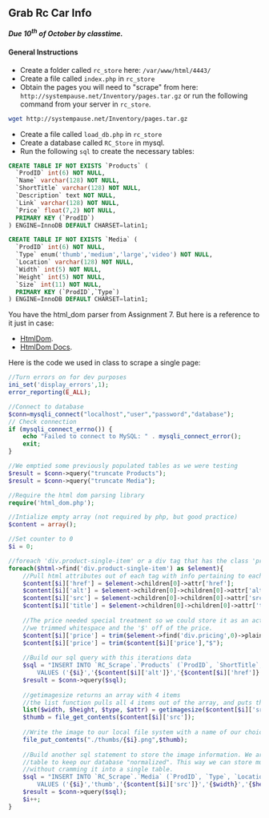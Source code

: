 ## Grab Rc Car Info
___Due 10<sup>th</sup> of October by classtime.___

#### General Instructions

- Create a folder called `rc_store` here: `/var/www/html/4443/`
- Create a file called `index.php` in `rc_store`
- Obtain the pages you will need to "scrape" from here: `http://systempause.net/Inventory/pages.tar.gz` or run the following command from your server in `rc_store`.

```bash
wget http://systempause.net/Inventory/pages.tar.gz
```
- Create a file called `load_db.php` in `rc_store`
- Create a database called `RC_Store` in mysql.
- Run the following `sql` to create the necessary tables:

```sql
CREATE TABLE IF NOT EXISTS `Products` (
  `ProdID` int(6) NOT NULL,
  `Name` varchar(128) NOT NULL,
  `ShortTitle` varchar(128) NOT NULL,
  `Description` text NOT NULL,
  `Link` varchar(128) NOT NULL,
  `Price` float(7,2) NOT NULL,
  PRIMARY KEY (`ProdID`)
) ENGINE=InnoDB DEFAULT CHARSET=latin1;

CREATE TABLE IF NOT EXISTS `Media` (
  `ProdID` int(6) NOT NULL,
  `Type` enum('thumb','medium','large','video') NOT NULL,
  `Location` varchar(128) NOT NULL,
  `Width` int(5) NOT NULL,
  `Height` int(5) NOT NULL,
  `Size` int(11) NOT NULL,
  PRIMARY KEY (`ProdID`,`Type`)
) ENGINE=InnoDB DEFAULT CHARSET=latin1;
```

You have the html_dom parser from Assignment 7. But here is a reference to it just in case:

- [HtmlDom](http://simplehtmldom.sourceforge.net/). 
- [HtmlDom Docs](http://simplehtmldom.sourceforge.net/manual.htm).

Here is the code we used in class to scrape a single page:

```php
//Turn errors on for dev purposes
ini_set('display_errors',1);  
error_reporting(E_ALL);

//Connect to database
$conn=mysqli_connect("localhost","user","password","database");
// Check connection
if (mysqli_connect_errno()) {
	echo "Failed to connect to MySQL: " . mysqli_connect_error();
	exit;
}

//We emptied some previously populated tables as we were testing
$result = $conn->query("truncate Products");
$result = $conn->query("truncate Media");

//Require the html dom parsing library
require('html_dom.php');

//Intialize empty array (not required by php, but good practice)
$content = array();

//Set counter to 0
$i = 0;

//foreach 'div.product-single-item' or a div tag that has the class 'product-single-item'
foreach($html->find('div.product-single-item') as $element){
	//Pull html attributes out of each tag with info pertaining to each product
	$content[$i]['href'] = $element->children[0]->attr['href'];
	$content[$i]['alt'] = $element->children[0]->children[0]->attr['alt'];
	$content[$i]['src'] = $element->children[0]->children[0]->attr['src'];
	$content[$i]['title'] = $element->children[0]->children[0]->attr['title'];
	
	//The price needed special treatment so we could store it as an actual "float", so 
	//we trimmed whitespace and the '$' off of the price.
	$content[$i]['price'] = trim($element->find('div.pricing',0)->plaintext);
	$content[$i]['price'] = trim($content[$i]['price'],"$");
	
	//Build our sql query with this iterations data
	$sql = "INSERT INTO `RC_Scrape`.`Products` (`ProdID`, `ShortTitle`, `Link`, `Price`) 
		VALUES ('{$i}','{$content[$i]['alt']}','{$content[$i]['href']}','{$content[$i]['price']}')";
	$result = $conn->query($sql);
	
	//getimagesize returns an array with 4 items
	//the list function pulls all 4 items out of the array, and puts them into variable names 
	list($width, $height, $type, $attr) = getimagesize($content[$i]['src']);
	$thumb = file_get_contents($content[$i]['src']);
	
	//Write the image to our local file system with a name of our choice
	file_put_contents("./thumbs/{$i}.png",$thumb);
	
	//Build another sql statement to store the image information. We are storing the image in a seperate
	//table to keep our database "normalized". This way we can store multiple images for a single product
	//without cramming it into a single table.
	$sql = "INSERT INTO `RC_Scrape`.`Media` (`ProdID`, `Type`, `Location`, `Width`,`Height`,`Size`) 
		VALUES ('{$i}','thumb','{$content[$i]['src']}','{$width}','{$height}','0')";
	$result = $conn->query($sql);
	$i++;
}

```

